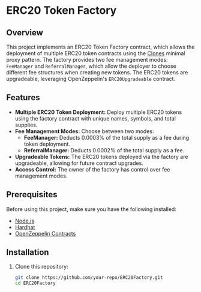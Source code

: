 # ERC20 Token Factory

## Overview

This project implements an ERC20 Token Factory contract, which allows the deployment of multiple ERC20 token contracts using the [Clones](https://docs.openzeppelin.com/contracts/4.x/api/proxy#Clones) minimal proxy pattern. The factory provides two fee management modes: `FeeManager` and `ReferralManager`, which allow the deployer to choose different fee structures when creating new tokens. The ERC20 tokens are upgradeable, leveraging OpenZeppelin's `ERC20Upgradeable` contract.

## Features

- **Multiple ERC20 Token Deployment:** Deploy multiple ERC20 tokens using the factory contract with unique names, symbols, and total supplies.
- **Fee Management Modes:** Choose between two modes:
  - **FeeManager:** Deducts 0.0003% of the total supply as a fee during token deployment.
  - **ReferralManager:** Deducts 0.0002% of the total supply as a fee.
- **Upgradeable Tokens:** The ERC20 tokens deployed via the factory are upgradeable, allowing for future contract upgrades.
- **Access Control:** The owner of the factory has control over fee management modes.

## Prerequisites

Before using this project, make sure you have the following installed:

- [Node.js](https://nodejs.org/)
- [Hardhat](https://hardhat.org/)
- [OpenZeppelin Contracts](https://docs.openzeppelin.com/contracts/)

## Installation

1. Clone this repository:

   ```bash
   git clone https://github.com/your-repo/ERC20Factory.git
   cd ERC20Factory
